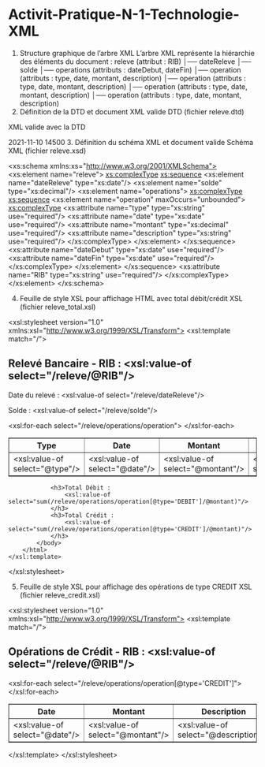 # Activit-Pratique-N-1-Technologie-XML
1. Structure graphique de l’arbre XML
L’arbre XML représente la hiérarchie des éléments du document :
releve (attribut : RIB)
│── dateReleve
│── solde
│── operations (attributs : dateDebut, dateFin)
    │── operation (attributs : type, date, montant, description)
    │── operation (attributs : type, date, montant, description)
    │── operation (attributs : type, date, montant, description)
    │── operation (attributs : type, date, montant, description)
2. Définition de la DTD et document XML valide
DTD (fichier releve.dtd)

<!ELEMENT releve (dateReleve, solde, operations)>
<!ATTLIST releve RIB CDATA #REQUIRED>

<!ELEMENT dateReleve (#PCDATA)>
<!ELEMENT solde (#PCDATA)>

<!ELEMENT operations (operation+)>
<!ATTLIST operations dateDebut CDATA #REQUIRED dateFin CDATA #REQUIRED>

<!ELEMENT operation EMPTY>
<!ATTLIST operation type (CREDIT|DEBIT) #REQUIRED
                      date CDATA #REQUIRED
                      montant CDATA #REQUIRED
                      description CDATA #REQUIRED>
XML valide avec la DTD
<?xml version="1.0" encoding="UTF-8"?>
<!DOCTYPE releve SYSTEM "releve.dtd">
<releve RIB="011112222333344445555666">
    <dateReleve>2021-11-10</dateReleve>
    <solde>14500</solde>
    <operations dateDebut="2021-01-01" dateFin="2021-01-30">
        <operation type="CREDIT" date="2021-01-01" montant="9000" description="Vers Espèce"/>
        <operation type="DEBIT" date="2021-01-11" montant="3400" description="Chèque Guichet"/>
        <operation type="DEBIT" date="2021-01-15" montant="120" description="Prélèvement Assurence"/>
        <operation type="CREDIT" date="2021-01-25" montant="70000" description="Virement"/>
    </operations>
</releve>
3. Définition du schéma XML et document valide
Schéma XML (fichier releve.xsd)

<?xml version="1.0" encoding="UTF-8"?>
<xs:schema xmlns:xs="http://www.w3.org/2001/XMLSchema">
    <xs:element name="releve">
        <xs:complexType>
            <xs:sequence>
                <xs:element name="dateReleve" type="xs:date"/>
                <xs:element name="solde" type="xs:decimal"/>
                <xs:element name="operations">
                    <xs:complexType>
                        <xs:sequence>
                            <xs:element name="operation" maxOccurs="unbounded">
                                <xs:complexType>
                                    <xs:attribute name="type" type="xs:string" use="required"/>
                                    <xs:attribute name="date" type="xs:date" use="required"/>
                                    <xs:attribute name="montant" type="xs:decimal" use="required"/>
                                    <xs:attribute name="description" type="xs:string" use="required"/>
                                </xs:complexType>
                            </xs:element>
                        </xs:sequence>
                        <xs:attribute name="dateDebut" type="xs:date" use="required"/>
                        <xs:attribute name="dateFin" type="xs:date" use="required"/>
                    </xs:complexType>
                </xs:element>
            </xs:sequence>
            <xs:attribute name="RIB" type="xs:string" use="required"/>
        </xs:complexType>
    </xs:element>
</xs:schema>


4. Feuille de style XSL pour affichage HTML avec total débit/crédit
XSL (fichier releve_total.xsl)

<?xml version="1.0" encoding="UTF-8"?>
<xsl:stylesheet version="1.0" xmlns:xsl="http://www.w3.org/1999/XSL/Transform">
    <xsl:template match="/">
        <html>
            <head>
                <title>Relevé Bancaire</title>
            </head>
            <body>
                <h2>Relevé Bancaire - RIB : <xsl:value-of select="/releve/@RIB"/></h2>
                <p>Date du relevé : <xsl:value-of select="/releve/dateReleve"/></p>
                <p>Solde : <xsl:value-of select="/releve/solde"/></p>
                <table border="1">
                    <tr>
                        <th>Type</th>
                        <th>Date</th>
                        <th>Montant</th>
                        <th>Description</th>
                    </tr>
                    <xsl:for-each select="/releve/operations/operation">
                        <tr>
                            <td><xsl:value-of select="@type"/></td>
                            <td><xsl:value-of select="@date"/></td>
                            <td><xsl:value-of select="@montant"/></td>
                            <td><xsl:value-of select="@description"/></td>
                        </tr>
                    </xsl:for-each>
                </table>

                <h3>Total Débit : 
                    <xsl:value-of select="sum(/releve/operations/operation[@type='DEBIT']/@montant)"/>
                </h3>
                <h3>Total Crédit : 
                    <xsl:value-of select="sum(/releve/operations/operation[@type='CREDIT']/@montant)"/>
                </h3>
            </body>
        </html>
    </xsl:template>
</xsl:stylesheet>


5. Feuille de style XSL pour affichage des opérations de type CREDIT
XSL (fichier releve_credit.xsl)

<?xml version="1.0" encoding="UTF-8"?>
<xsl:stylesheet version="1.0" xmlns:xsl="http://www.w3.org/1999/XSL/Transform">
    <xsl:template match="/">
        <html>
            <head>
                <title>Opérations de Crédit</title>
            </head>
            <body>
                <h2>Opérations de Crédit - RIB : <xsl:value-of select="/releve/@RIB"/></h2>
                <table border="1">
                    <tr>
                        <th>Date</th>
                        <th>Montant</th>
                        <th>Description</th>
                    </tr>
                    <xsl:for-each select="/releve/operations/operation[@type='CREDIT']">
                        <tr>
                            <td><xsl:value-of select="@date"/></td>
                            <td><xsl:value-of select="@montant"/></td>
                            <td><xsl:value-of select="@description"/></td>
                        </tr>
                    </xsl:for-each>
                </table>
            </body>
        </html>
    </xsl:template>
</xsl:stylesheet>

